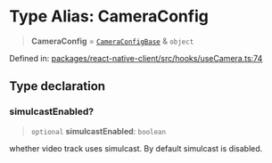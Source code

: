 # Type Alias: CameraConfig

> **CameraConfig** = [`CameraConfigBase`](CameraConfigBase.md) & `object`

Defined in: [packages/react-native-client/src/hooks/useCamera.ts:74](https://github.com/fishjam-cloud/mobile-client-sdk/blob/76d05a6e62b137b02043a8a00ca762ff218a64b5/packages/react-native-client/src/hooks/useCamera.ts#L74)

## Type declaration

### simulcastEnabled?

> `optional` **simulcastEnabled**: `boolean`

whether video track uses simulcast. By default simulcast is disabled.
